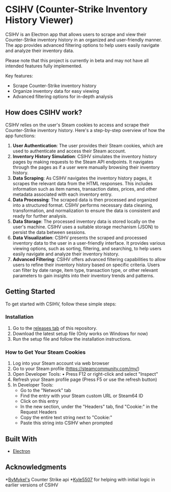 # CSIHV (Counter-Strike Inventory History Viewer)
CSIHV is an Electron app that allows users to scrape and view their Counter-Strike inventory history in an organized and user-friendly manner. The app provides advanced filtering options to help users easily navigate and analyze their inventory data.

Please note that this project is currently in beta and may not have all intended features fully implemented.

Key features:

-   Scrape Counter-Strike inventory history
-   Organize inventory data for easy viewing
-   Advanced filtering options for in-depth analysis

## How does CSIHV work?
CSIHV relies on the user's Steam cookies to access and scrape their Counter-Strike inventory history. Here's a step-by-step overview of how the app functions:

1.  **User Authentication**: The user provides their Steam cookies, which are used to authenticate and access their Steam account.
2.  **Inventory History Simulation**: CSIHV simulates the inventory history pages by making requests to the Steam API endpoints. It navigates through the pages as if a user were manually browsing their inventory history.
3.  **Data Scraping**: As CSIHV navigates the inventory history pages, it scrapes the relevant data from the HTML responses. This includes information such as item names, transaction dates, prices, and other metadata associated with each inventory entry.
4.  **Data Processing**: The scraped data is then processed and organized into a structured format. CSIHV performs necessary data cleaning, transformation, and normalization to ensure the data is consistent and ready for further analysis.
5.  **Data Storage**: The processed inventory data is stored locally on the user's machine. CSIHV uses a suitable storage mechanism (JSON) to persist the data between sessions.
6.  **Data Visualization**: CSIHV presents the scraped and processed inventory data to the user in a user-friendly interface. It provides various viewing options, such as sorting, filtering, and searching, to help users easily navigate and analyze their inventory history.
7.  **Advanced Filtering**: CSIHV offers advanced filtering capabilities to allow users to refine their inventory history based on specific criteria. Users can filter by date range, item type, transaction type, or other relevant parameters to gain insights into their inventory trends and patterns.

## Getting Started
To get started with CSIHV, follow these simple steps:

### Installation

1.  Go to the [releases tab](https://github.com/Mantequilla53/CSIH-Viewer/releases) of this repository.
2.  Download the latest setup file (Only works on Windows for now)
3.  Run the setup file and follow the installation instructions.

### How to Get Your Steam Cookies
   1. Log into your Steam account via web browser
   2. Go to your Steam profile (https://steamcommunity.com/my/)
   3. Open Developer Tools:
      • Press F12 or right-click and select "Inspect"
   4. Refresh your Steam profile page (Press F5 or use the refresh button)
   5. In Developer Tools:
      * Go to the "Network" tab
      * Find the entry with your Steam custom URL or Steam64 ID
      * Click on this entry
      * In the new section, under the "Headers" tab, find "Cookie:" in the Request Headers
      * Copy the entire text string next to "Cookie:"
      * Paste this string into CSIHV when prompted

## Built With

* [Electron](https://www.electronjs.org/)

## Acknowledgments

*[ByMykel's](https://github.com/ByMykel/CSGO-API) Counter Strike api
*[Kyle5507](https://github.com/kyle5507) for helping with initial logic in earlier versions of CSIHV
